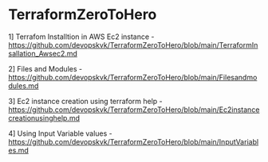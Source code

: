 # TerraformZeroToHero

1] Terrafom Installtion in AWS Ec2 instance - https://github.com/devopskvk/TerraformZeroToHero/blob/main/TerraformInsallation_Awsec2.md

2] Files and Modules - https://github.com/devopskvk/TerraformZeroToHero/blob/main/Filesandmodules.md

3] Ec2 instance creation using terraform help - https://github.com/devopskvk/TerraformZeroToHero/blob/main/Ec2instancecreationusinghelp.md

4] Using Input Variable values - https://github.com/devopskvk/TerraformZeroToHero/blob/main/InputVariables.md
